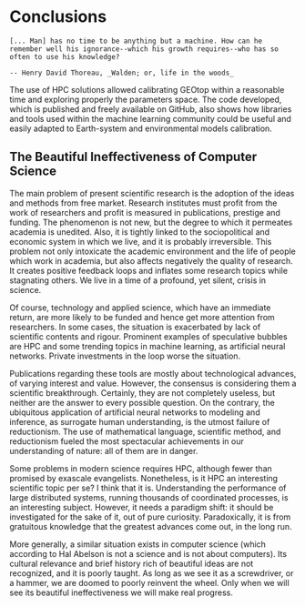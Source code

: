 # Conclusions

```{epigraph}
[... Man] has no time to be anything but a machine. How can he remember well his ignorance--which his growth requires--who has so often to use his knowledge?

-- Henry David Thoreau, _Walden; or, life in the woods_
```

The use of HPC solutions allowed calibrating GEOtop within a reasonable time and exploring properly the parameters space. The code developed, which is published and freely available on GitHub, also shows how libraries and tools used within the machine learning community could be useful and easily adapted to Earth-system and environmental models calibration.

## The Beautiful Ineffectiveness of Computer Science

The main problem of present scientific research is the adoption of the ideas and methods from free market. Research institutes must profit from the work of researchers and profit is measured in publications, prestige and funding. The phenomenon is not new, but the degree to which it permeates academia is unedited. Also, it is tightly linked to the sociopolitical and economic system in which we live, and it is probably irreversible. This problem not only intoxicate the academic environment and the life of people which work in academia, but also affects negatively the quality of research. It creates positive feedback loops and inflates some research topics while stagnating others. We live in a time of a profound, yet silent, crisis in science.

Of course, technology and applied science, which have an immediate return, are more likely to be funded and hence get more attention from researchers. In some cases, the situation is exacerbated by lack of scientific contents and rigour. Prominent examples of speculative bubbles are HPC and some trending topics in machine learning, as artificial neural networks. Private investments in the loop worse the situation.

Publications regarding these tools are mostly about technological advances, of varying interest and value. However, the consensus is considering them a scientific breakthrough. Certainly, they are not completely useless, but neither are the answer to every possible question. On the contrary, the ubiquitous application of artificial neural networks to modeling and inference, as surrogate human understanding, is the utmost failure of reductionism. The use of mathematical language, scientific method, and reductionism fueled the most spectacular achievements in our understanding of nature: all of them are in danger.

Some problems in modern science requires HPC, although fewer than promised by exascale evangelists. Nonetheless, is it HPC an interesting scientific topic per se? I think that it is. Understanding the performance of large distributed systems, running thousands of coordinated processes, is an interesting subject. However, it needs a paradigm shift: it should be investigated for the sake of it, out of pure curiosity. Paradoxically, it is from gratuitous knowledge that the greatest advances come out, in the long run.

More generally, a similar situation exists in computer science (which according to Hal Abelson is not a science and is not about computers). Its cultural relevance and brief history rich of beautiful ideas are not recognized, and it is poorly taught. As long as we see it as a screwdriver, or a hammer, we are doomed to poorly reinvent the wheel. Only when we will see its beautiful ineffectiveness we will make real progress.
